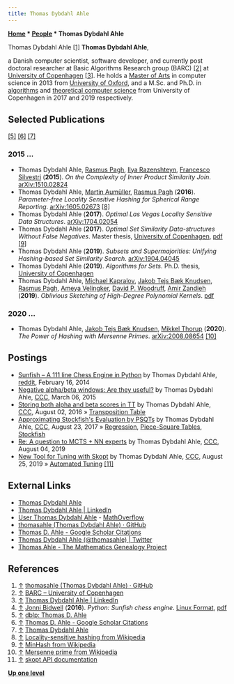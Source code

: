 ```yaml
---
title: Thomas Dybdahl Ahle
---
```

**[Home](Home "Home") \* [People](People "People") \* Thomas Dybdahl Ahle**



 [](https://github.com/thomasahle) Thomas Dybdahl Ahle <a id="cite-note-1" href="#cite-ref-1">[1]</a> 
**Thomas Dybdahl Ahle**,  

a Danish computer scientist, software developer, and currently post doctoral researcher at Basic Algorithms Research group (BARC) <a id="cite-note-2" href="#cite-ref-2">[2]</a> at [University of Copenhagen](https://en.wikipedia.org/wiki/University_of_Copenhagen) <a id="cite-note-3" href="#cite-ref-3">[3]</a>.
He holds a [Master of Arts](https://en.wikipedia.org/wiki/Master_of_Arts#Oxford.2C_Cambridge.2C_Dublin_.28conferred.2C_not_earned.29) in computer science in 2013 from [University of Oxford](https://en.wikipedia.org/wiki/University_of_Oxford), 
and a M.Sc. and Ph.D. in [algorithms](Algorithms "Algorithms") and [theoretical computer science](https://en.wikipedia.org/wiki/Theoretical_computer_science) from University of Copenhagen in 2017 and 2019 respectively. 



## Selected Publications


<a id="cite-note-5" href="#cite-ref-5">[5]</a> <a id="cite-note-6" href="#cite-ref-6">[6]</a> <a id="cite-note-7" href="#cite-ref-7">[7]</a>



### 2015 ...


* Thomas Dybdahl Ahle, [Rasmus Pagh](Mathematician#RPagh "Mathematician"), [Ilya Razenshteyn](Mathematician#IRazenshteyn "Mathematician"), [Francesco Silvestri](https://dblp.uni-trier.de/pers/hd/s/Silvestri_0001:Francesco) (**2015**). *On the Complexity of Inner Product Similarity Join*. [arXiv:1510.02824](https://arxiv.org/abs/1510.02824)
* Thomas Dybdahl Ahle, [Martin Aumüller](Mathematician#MAumueller "Mathematician"), [Rasmus Pagh](Mathematician#RPagh "Mathematician") (**2016**). *Parameter-free Locality Sensitive Hashing for Spherical Range Reporting*. [arXiv:1605.02673](https://arxiv.org/abs/1605.02673) <a id="cite-note-8" href="#cite-ref-8">[8]</a>
* Thomas Dybdahl Ahle (**2017**). *Optimal Las Vegas Locality Sensitive Data Structures*. [arXiv:1704.02054](https://arxiv.org/abs/1704.02054)
* Thomas Dybdahl Ahle (**2017**). *Optimal Set Similarity Data-structures Without False Negatives*. Master thesis, [University of Copenhagen](https://en.wikipedia.org/wiki/University_of_Copenhagen), [pdf](http://www.itu.dk/people/thdy/papers/minhash.pdf) <a id="cite-note-9" href="#cite-ref-9">[9]</a>
* Thomas Dybdahl Ahle (**2019**). *Subsets and Supermajorities: Unifying Hashing-based Set Similarity Search*. [arXiv:1904.04045](https://arxiv.org/abs/1904.04045)
* Thomas Dybdahl Ahle (**2019**). *Algorithms for Sets*. Ph.D. thesis, [University of Copenhagen](https://en.wikipedia.org/wiki/University_of_Copenhagen)
* Thomas Dybdahl Ahle, [Michael Kapralov](https://dblp.uni-trier.de/pers/hd/k/Kapralov:Michael), [Jakob Tejs Bæk Knudsen](https://dblp.uni-trier.de/pid/236/4491.html), [Rasmus Pagh](Mathematician#RPagh "Mathematician"), [Ameya Velingker](Mathematician#AVelingker "Mathematician"), [David P. Woodruff](Mathematician#DPWoodruff "Mathematician"), [Amir Zandieh](https://dblp.uni-trier.de/pers/hd/z/Zandieh:Amir) (**2019**). *Oblivious Sketching of High-Degree Polynomial Kernels*. [pdf](https://itu.dk/~thdy/papers/tensorsketch-joint.pdf)


### 2020 ...


* Thomas Dybdahl Ahle, [Jakob Tejs Bæk Knudsen](https://dblp.uni-trier.de/pid/236/4491.html), [Mikkel Thorup](Mathematician#MThorup "Mathematician") (**2020**). *The Power of Hashing with Mersenne Primes*. [arXiv:2008.08654](https://arxiv.org/abs/2008.08654) <a id="cite-note-10" href="#cite-ref-10">[10]</a>


## Postings


* [Sunfish – A 111 line Chess Engine in Python](https://www.reddit.com/r/programming/comments/1xmj1a/sunfish_a_111_line_chess_engine_in_python/) by Thomas Dybdahl Ahle, [reddit](https://en.wikipedia.org/wiki/Reddit), February 16, 2014
* [Negative alpha/beta windows: Are they useful?](http://www.talkchess.com/forum/viewtopic.php?t=55577) by Thomas Dybdahl Ahle, [CCC](CCC "CCC"), March 06, 2015
* [Storing both alpha and beta scores in TT](http://www.talkchess.com/forum/viewtopic.php?t=61015) by Thomas Dybdahl Ahle, [CCC](CCC "CCC"), August 02, 2016 » [Transposition Table](Transposition_Table "Transposition Table")
* [Approximating Stockfish's Evaluation by PSQTs](http://www.talkchess.com/forum/viewtopic.php?t=64972) by Thomas Dybdahl Ahle, [CCC](CCC "CCC"), August 23, 2017 » [Regression](Automated_Tuning#Regression "Automated Tuning"), [Piece-Square Tables](Piece-Square_Tables "Piece-Square Tables"), [Stockfish](Stockfish "Stockfish")
* [Re: A question to MCTS + NN experts](http://www.talkchess.com/forum3/viewtopic.php?f=7&t=71301&start=8) by Thomas Dybdahl Ahle, [CCC](CCC "CCC"), August 04, 2019
* [New Tool for Tuning with Skopt](http://www.talkchess.com/forum3/viewtopic.php?f=7&t=71650) by Thomas Dybdahl Ahle, [CCC](CCC "CCC"), August 25, 2019 » [Automated Tuning](Automated_Tuning "Automated Tuning") <a id="cite-note-11" href="#cite-ref-11">[11]</a>


## External Links


* [Thomas Dybdahl Ahle](http://www.itu.dk/people/thdy/)
* [Thomas Dybdahl Ahle | LinkedIn](https://dk.linkedin.com/in/thomasahle)
* [User Thomas Dybdahl Ahle](https://mathoverflow.net/users/5429/thomas-dybdahl-ahle) - [MathOverflow](https://en.wikipedia.org/wiki/MathOverflow)
* [thomasahle (Thomas Dybdahl Ahle) · GitHub](https://github.com/thomasahle)
* [Thomas D. Ahle - Google Scholar Citations](https://scholar.google.dk/citations?user=aRiVoYgAAAAJ)
* [Thomas Dybdahl Ahle (@thomasahle) | Twitter](https://twitter.com/thomasahle)
* [Thomas Ahle - The Mathematics Genealogy Project](https://www.mathgenealogy.org/id.php?id=254777)


## References


1. <a id="cite-ref-1" href="#cite-note-1">↑</a> [thomasahle (Thomas Dybdahl Ahle) · GitHub](https://github.com/thomasahle)
2. <a id="cite-ref-2" href="#cite-note-2">↑</a> [BARC – University of Copenhagen](https://barc.ku.dk/)
3. <a id="cite-ref-3" href="#cite-note-3">↑</a> [Thomas Dybdahl Ahle | LinkedIn](https://dk.linkedin.com/in/thomasahle)
4. <a id="cite-ref-4" href="#cite-note-4">↑</a> [Jonni Bidwell](https://www.techradar.com/author/jonni-bidwell) (**2016**). *Python: Sunfish chess engine*. [Linux Format](https://en.wikipedia.org/wiki/Linux_Format), [pdf](http://www.itu.dk/people/thdy/papers/sunfish.pdf)
5. <a id="cite-ref-5" href="#cite-note-5">↑</a> [dblp: Thomas D. Ahle](https://dblp.uni-trier.de/pers/hd/a/Ahle:Thomas_D=)
6. <a id="cite-ref-6" href="#cite-note-6">↑</a> [Thomas D. Ahle - Google Scholar Citations](https://scholar.google.dk/citations?user=aRiVoYgAAAAJ)
7. <a id="cite-ref-7" href="#cite-note-7">↑</a> [Thomas Dybdahl Ahle](http://www.itu.dk/people/thdy/)
8. <a id="cite-ref-8" href="#cite-note-8">↑</a> [Locality-sensitive hashing from Wikipedia](https://en.wikipedia.org/wiki/Locality-sensitive_hashing)
9. <a id="cite-ref-9" href="#cite-note-9">↑</a> [MinHash from Wikipedia](https://en.wikipedia.org/wiki/MinHash)
10. <a id="cite-ref-10" href="#cite-note-10">↑</a> [Mersenne prime from Wikipedia](https://en.wikipedia.org/wiki/Mersenne_prime)
11. <a id="cite-ref-11" href="#cite-note-11">↑</a> [skopt API documentation](https://scikit-optimize.github.io/)

**[Up one level](People "People")**







 
